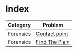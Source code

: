 # Index

Category | Problem
--------|--------
Forensics | [Contact point](https://github.com/b0th/CTF/tree/master/NewbieCTF2019/Contact%20point)
Forensics | [Find The Plain](https://github.com/b0th/CTF/tree/master/NewbieCTF2019/Find%20The%20Plain)
